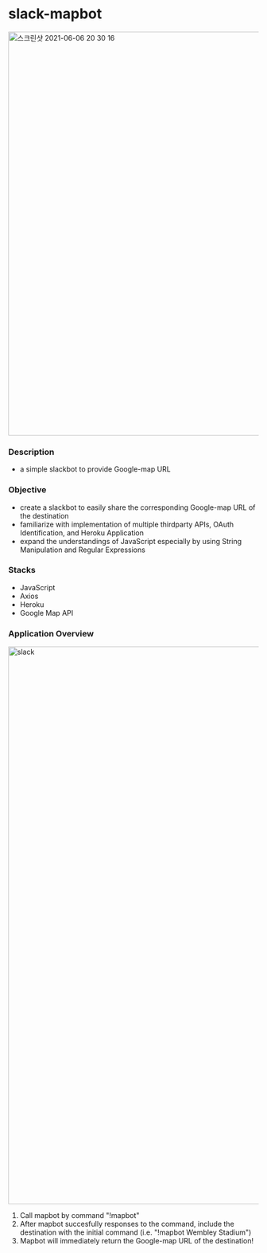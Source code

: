 # slack-mapbot



<img width="811" alt="스크린샷 2021-06-06 20 30 16" src="https://user-images.githubusercontent.com/35610628/120922778-073b7380-c706-11eb-95e2-69a0b32f78bf.png">

### Description
  - a simple slackbot to provide Google-map URL

### Objective
  - create a slackbot to easily share the corresponding Google-map URL of the destination
  - familiarize with implementation of multiple thirdparty APIs, OAuth Identification, and Heroku Application
  - expand the understandings of JavaScript especially by using String Manipulation and Regular Expressions

### Stacks
  - JavaScript
  - Axios
  - Heroku
  - Google Map API

### Application Overview

<img width="1120" alt="slack" src="https://user-images.githubusercontent.com/35610628/120922359-a317b000-c703-11eb-9b2f-cefb0db71244.png">

1. Call mapbot by command "!mapbot"
2. After mapbot succesfully responses to the command, include the destination with the initial command (i.e. "!mapbot Wembley Stadium")
3. Mapbot will immediately return the Google-map URL of the destination!

